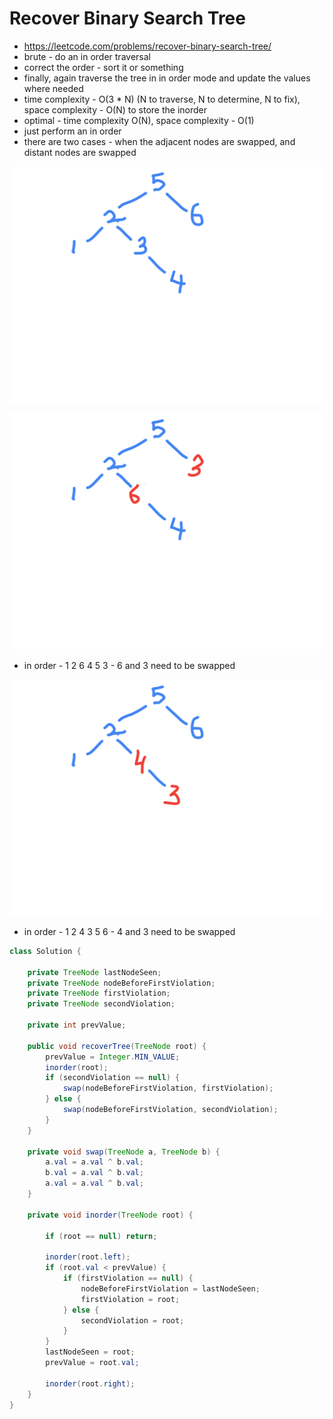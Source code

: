 # Recover Binary Search Tree

- https://leetcode.com/problems/recover-binary-search-tree/
- brute - do an in order traversal
- correct the order - sort it or something
- finally, again traverse the tree in in order mode and update the values where needed
- time complexity - O(3 * N) (N to traverse, N to determine, N to fix), space complexity - O(N) to store the inorder 
- optimal - time complexity O(N), space complexity - O(1)
- just perform an in order
- there are two cases - when the adjacent nodes are swapped, and distant nodes are swapped

![original](./original.png)

![swap distant](./swap-distant.png)

- in order - 1 2 6 4 5 3 - 6 and 3 need to be swapped

![swap adjacent](./swap-adjacent.png)

- in order - 1 2 4 3 5 6 - 4 and 3 need to be swapped

```java
class Solution {

    private TreeNode lastNodeSeen;
    private TreeNode nodeBeforeFirstViolation;
    private TreeNode firstViolation;
    private TreeNode secondViolation;

    private int prevValue;

    public void recoverTree(TreeNode root) {
        prevValue = Integer.MIN_VALUE;
        inorder(root);
        if (secondViolation == null) {
            swap(nodeBeforeFirstViolation, firstViolation);
        } else {
            swap(nodeBeforeFirstViolation, secondViolation);
        }
    }

    private void swap(TreeNode a, TreeNode b) {
        a.val = a.val ^ b.val;
        b.val = a.val ^ b.val;
        a.val = a.val ^ b.val;
    }

    private void inorder(TreeNode root) {
        
        if (root == null) return;
        
        inorder(root.left);
        if (root.val < prevValue) {
            if (firstViolation == null) {
                nodeBeforeFirstViolation = lastNodeSeen;
                firstViolation = root;
            } else {
                secondViolation = root;
            }
        }
        lastNodeSeen = root;
        prevValue = root.val;
        
        inorder(root.right);
    }
}
```
